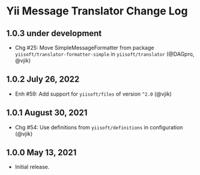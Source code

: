 # Yii Message Translator Change Log

## 1.0.3 under development

- Chg #25: Move SimpleMessageFormatter from package `yiisoft/translator-formatter-simple` in `yiisoft/translator` (@DAGpro, @vjik)

## 1.0.2 July 26, 2022

- Enh #59: Add support for `yiisoft/files` of version `^2.0` (@vjik)

## 1.0.1 August 30, 2021

- Chg #54: Use definitions from `yiisoft/definitions` in configuration (@vjik)

## 1.0.0 May 13, 2021

- Initial release.
